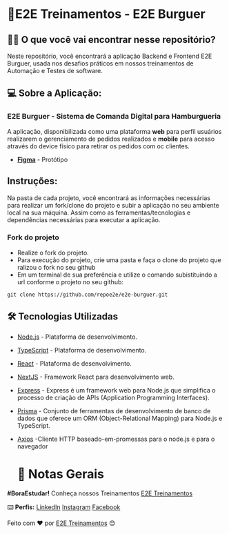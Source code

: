 #  🚀E2E Treinamentos - E2E Burguer

## 👨‍💻 O que você vai encontrar nesse repositório?

Neste repositório, você encontrará a aplicação Backend e Frontend E2E Burguer, usada nos desafios práticos em nossos treinamentos de Automação  e Testes de software.

## 💻 Sobre a Aplicação:

### E2E Burguer -  Sistema de Comanda Digital para Hamburgueria

A aplicação, disponibilizada como uma plataforma **web** para perfil usuários realizarem o gerenciamento de pedidos realizados e **mobile** para acesso através do device físico para retirar os pedidos com oc clientes.

- [**Figma**](https://www.figma.com/file/kQqNFLJa2zCHYjPaA7CzdH/Projeto-Buge2e?type=design&node-id=0%3A1&mode=design&t=Yr2cooriN1Of1nTN-1) - Protótipo


## Instruções:
Na pasta de cada projeto, você  encontrará as informações necessárias para realizar um fork/clone  do projeto e subir a aplicação  no seu ambiente local na sua máquina. 
Assim como as ferramentas/tecnologias e dependências necessárias para executar a aplicação.

### Fork do projeto
- Realize o fork do projeto.
- Para execução do projeto, crie uma pasta e faça o clone do projeto que ralizou o fork no seu github
- Em um terminal de sua preferência e utilize o comando subistituindo a url conforme o projeto no seu github:

`git clone https://github.com/repoe2e/e2e-burguer.git`


## :hammer_and_wrench: Tecnologias Utilizadas
- [Node.js](https://nodejs.org/en/) - Plataforma de desenvolvimento.

- [TypeScript](https://www.typescriptlang.org/) - Plataforma de desenvolvimento.

- [React](https://react.dev/) - Plataforma de desenvolvimento.

- [NextJS](https://nextjs.org/) - Framework React para desenvolvimento web.

- [Express](https://expressjs.com/) - Express é um framework web para Node.js que simplifica o processo de criação de APIs (Application Programming Interfaces).

- [Prisma](https://www.prisma.io/) - Conjunto de ferramentas de desenvolvimento de banco de dados que oferece um ORM (Object-Relational Mapping) para Node.js e TypeScript.

- [Axios](https://axios-http.com/ptbr/docs/intro) -Cliente HTTP baseado-em-promessas para o node.js e para o navegador
  

  # 📌 Notas Gerais
 
**#BoraEstudar!**
Conheça nossos Treinamentos [E2E Treinamentos](https://e2etreinamentos.com.br/)  

⌨️ **Perfis:**
 [LinkedIn](https://www.linkedin.com/company/e2e-treinamentos/) 
 [Instagram](https://www.instagram.com/e2etreinamentos/) 
 [Facebook](https://www.facebook.com/E2ETreinamento/?locale=pt_BR)
  
Feito com ❤️ por [E2E Treinamentos](https://e2etreinamentos.com.br/) 😊




